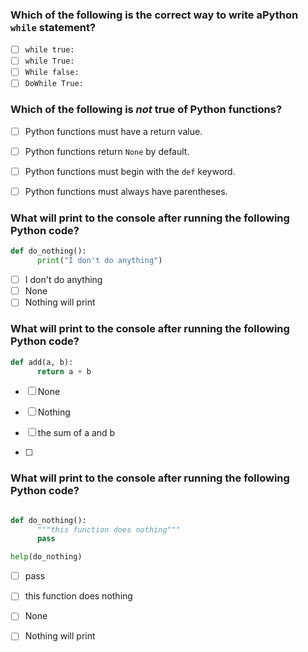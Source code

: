 ### Which of the following is the correct way to write aPython `while` statement?
- [ ] `while true:`
- [ ] `while True:`
- [ ] `While false:`
- [ ] `DoWhile True:`

### Which of the following is *not* true of Python functions?
- [ ] Python functions must have a return value.
- [ ] Python functions return `None` by default.
- [ ] Python functions must begin with the `def` keyword.
- [ ] Python functions must always have parentheses.


### What will print to the console after running the following Python code?

``` python
def do_nothing():
      print("I don't do anything")
```

- [ ] I don't do anything
- [ ] None
- [ ] Nothing will print

### What will print to the console after running the following Python code?

``` python
def add(a, b):
      return a + b 
```

- [ ] None
- [ ] Nothing
- [ ] the sum of a and b
- [ ] <class Function>


### What will print to the console after running the following Python code?

``` python

def do_nothing():
      """this function does nothing"""
      pass

help(do_nothing)
```

- [ ] pass
- [ ] this function does nothing
- [ ] None
- [ ] Nothing will print



